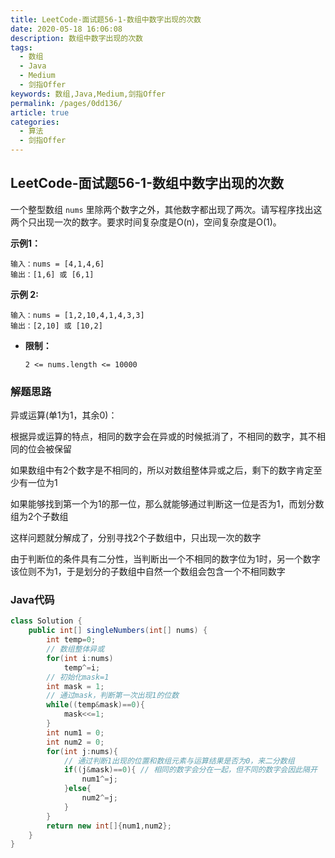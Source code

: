 ```yaml
---
title: LeetCode-面试题56-1-数组中数字出现的次数
date: 2020-05-18 16:06:08
description: 数组中数字出现的次数
tags: 
  - 数组
  - Java
  - Medium
  - 剑指Offer
keywords: 数组,Java,Medium,剑指Offer
permalink: /pages/0dd136/
article: true
categories: 
  - 算法
  - 剑指Offer
---
```


## LeetCode-面试题56-1-数组中数字出现的次数

一个整型数组 `nums` 里除两个数字之外，其他数字都出现了两次。请写程序找出这两个只出现一次的数字。要求时间复杂度是O(n)，空间复杂度是O(1)。

 <!--more-->

**示例1：**

```
输入：nums = [4,1,4,6]
输出：[1,6] 或 [6,1]
```

**示例 2:**

```
输入：nums = [1,2,10,4,1,4,3,3]
输出：[2,10] 或 [10,2]
```

- **限制：**

  `2 <= nums.length <= 10000`

### 解题思路

异或运算(单1为1，其余0)：

根据异或运算的特点，相同的数字会在异或的时候抵消了，不相同的数字，其不相同的位会被保留

如果数组中有2个数字是不相同的，所以对数组整体异或之后，剩下的数字肯定至少有一位为1

如果能够找到第一个为1的那一位，那么就能够通过判断这一位是否为1，而划分数组为2个子数组

这样问题就分解成了，分别寻找2个子数组中，只出现一次的数字

由于判断位的条件具有二分性，当判断出一个不相同的数字位为1时，另一个数字该位则不为1，于是划分的子数组中自然一个数组会包含一个不相同数字

### Java代码

```java
class Solution {
    public int[] singleNumbers(int[] nums) {
        int temp=0;
        // 数组整体异或
        for(int i:nums)
            temp^=i;
        // 初始化mask=1
        int mask = 1;
        // 通过mask，判断第一次出现1的位数
        while((temp&mask)==0){
            mask<<=1;
        }
        int num1 = 0;
        int num2 = 0;
        for(int j:nums){
            // 通过判断1出现的位置和数组元素与运算结果是否为0，来二分数组
            if((j&mask)==0){ // 相同的数字会分在一起，但不同的数字会因此隔开
                num1^=j;
            }else{
                num2^=j;
            }
        }
        return new int[]{num1,num2};
    }
}
```

